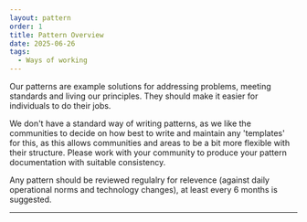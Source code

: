 ```yaml
---
layout: pattern
order: 1
title: Pattern Overview
date: 2025-06-26
tags:
  - Ways of working
---
```


Our patterns are example solutions for addressing problems, meeting standards and living our principles. They should make it easier for individuals to do their jobs. 

We don't have a standard way of writing patterns, as we like the communities to decide on how best to write and maintain any 'templates' for this, as this allows communities and areas to be a bit more flexible with their structure. Please work with your community to produce your pattern documentation with suitable consistency.

Any pattern should be reviewed regulalry for relevence (against daily operational norms and technology changes), at least every 6 months is suggested.

---
